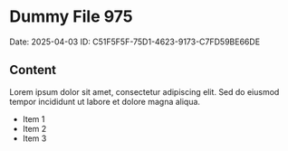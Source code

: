 # Dummy File 975

Date: 2025-04-03
ID: C51F5F5F-75D1-4623-9173-C7FD59BE66DE

## Content

Lorem ipsum dolor sit amet, consectetur adipiscing elit.
Sed do eiusmod tempor incididunt ut labore et dolore magna aliqua.

* Item 1
* Item 2
* Item 3
